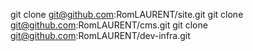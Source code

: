 git clone git@github.com:RomLAURENT/site.git
git clone git@github.com:RomLAURENT/cms.git
git clone git@github.com:RomLAURENT/dev-infra.git